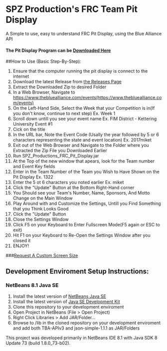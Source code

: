 # SPZ Production's FRC Team Pit Display
A Simple to use, easy to understand FRC Pit Display, using the Blue Alliance API
#### The Pit Display Program can be [Downloaded Here](https://github.com/SPZProductions/FRC-Pit-Display/releases)

##How to Use (Basic Step-By-Step):
1. Ensure that the computer running the pit display is connect to the internet 
2. Download the latest Release from [the Releases Page](https://github.com/SPZProductions/FRC-Pit-Display/releases)
3. Extract the Downloaded Zip to desired Folder
4. In a Web Browser, Navigate to https://www.thebluealliance.com/events(https://www.thebluealliance.com/events)
5. On the Left-Hand Side, Select the Week that your Competition is in(If you don't know, continue to next step)
	Ex. Week 1
6. Scroll down untill you see your event name
	Ex. FIM District - Kettering University Event #1 
7. Cick on the title
8. In the URL bar, Note the Event Code (Usally the year followed by 5 or 6 characters representing the state and event location)
	Ex. 2017miket
9. Exit out of the Web Browser and Navigate to the Folder where you Extracted the Zip File you Downloaded Earlier
10. Run SPZ_Productions_FRC_Pit_Display.jar
11. At the Top of the new window that apears, look for the Team number and Event Key fields
12. Enter in the Team Number of the Team you Wish to Have Shown on the Pit Display
	Ex. 1322
13. Enter the 5 ot 6 characters you noted earlier
	Ex. miket
14. Click the "Update" Button at the Bottom Right-Hand corner
15. You Should see your Team's Number, Name, Sponsors, And Motto Change on the Main Window
16. Play Around with and Customize the Settings, Untill you Find Something that you Think Looks Good
17. Click the "Update" Button
18. Close the Settings Window
19. Click F5 on your Keyboard to Enter Fullscreen Mode(F5 again or ESC to exit)
20. Hit F1 on your Keyboard to Re-Open the Settings Window after you closed it
21. ENJOY!

###[Request A Custom Screen Size](https://github.com/SPZProductions/FRC-Pit-Display/issues/7)


## Development Enviroment Setup Instructions:
### NetBeans 8.1 Java SE
1. Install the latest version of [NetBeans Java SE](https://netbeans.org/downloads/)
2. Install the latest version of [Java SE Development Kit](http://www.oracle.com/technetwork/java/javase/downloads/jdk8-downloads-2133151.html)
3. Clone this repository to your development enviroment
4. Open Project in NetBeans (File > Open Project)
5. Right Click Libraries > Add JAR/Folder...
6. Browse to /lib in the cloned repository on your development enviroment and add both TBA-APIv3 and json-simple-1.1.1 as JAR/Folders

This project was developed primarily in NetBeans IDE 8.1 with Java SDK 8 Update 73 (build 1.8.0_73-b02).

